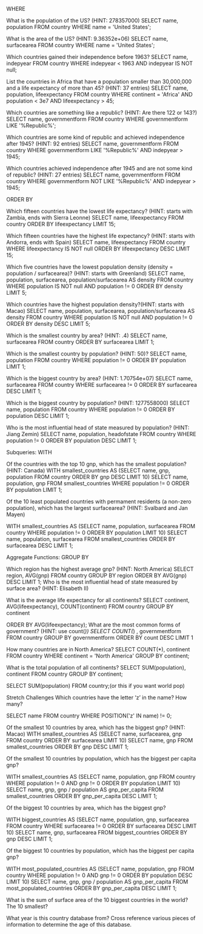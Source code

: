 WHERE

What is the population of the US? (HINT: 278357000)
SELECT name, population
FROM country
WHERE name = 'United States';

What is the area of the US? (HINT: 9.36352e+06)
SELECT name, surfacearea
FROM country
WHERE name = 'United States';

Which countries gained their independence before 1963?
SELECT name, indepyear
FROM country
WHERE indepyear < 1963
AND indepyear IS NOT null;

List the countries in Africa that have a population smaller than 30,000,000 and a life expectancy of more than 45? (HINT: 37 entries)
SELECT name, population, lifeexpectancy
FROM country
WHERE continent = 'Africa'
AND population < 3e7
AND lifeexpectancy > 45;

Which countries are something like a republic? (HINT: Are there 122 or 143?)
SELECT name, governmentform
FROM country
WHERE governmentform LIKE '%Republic%';

Which countries are some kind of republic and achieved independence after 1945? (HINT: 92 entries)
SELECT name, governmentform
FROM country
WHERE governmentform LIKE '%Republic%'
AND indepyear > 1945;

Which countries achieved independence after 1945 and are not some kind of republic? (HINT: 27 entries)
SELECT name, governmentform
FROM country
WHERE governmentform NOT LIKE '%Republic%'
AND indepyear > 1945;


ORDER BY

Which fifteen countries have the lowest life expectancy? (HINT: starts with Zambia, ends with Sierra Leonne)
SELECT name, lifeexpectancy
FROM country
ORDER BY lifeexpectancy
LIMIT 15;

Which fifteen countries have the highest life expectancy? (HINT: starts with Andorra, ends with Spain)
SELECT name, lifeexpectancy
FROM country
WHERE lifeexpectancy IS NOT null
ORDER BY lifeexpectancy DESC
LIMIT 15;

Which five countries have the lowest population density (density = population / surfacearea)? (HINT: starts with Greenland)
SELECT name, population, surfacearea, population/surfacearea AS density
FROM country
WHERE population IS NOT null
AND population != 0
ORDER BY density
LIMIT 5;

Which countries have the highest population density?(HINT: starts with Macao)
SELECT name, population, surfacearea, population/surfacearea AS density
FROM country
WHERE population IS NOT null
AND population != 0
ORDER BY density DESC
LIMIT 5;

Which is the smallest country by area? (HINT: .4)
SELECT name, surfacearea
FROM country
ORDER BY surfacearea
LIMIT 1;

Which is the smallest country by population? (HINT: 50)?
SELECT name, population
FROM country
WHERE population != 0
ORDER BY population
LIMIT 1;

Which is the biggest country by area? (HINT: 1.70754e+07)
SELECT name, surfacearea
FROM country
WHERE surfacearea != 0
ORDER BY surfacearea DESC
LIMIT 1;

Which is the biggest country by population? (HINT: 1277558000)
SELECT name, population
FROM country
WHERE population != 0
ORDER BY population DESC
LIMIT 1;

Who is the most influential head of state measured by population? (HINT: Jiang Zemin)
SELECT name, population, headofstate
FROM country
WHERE population != 0
ORDER BY population DESC
LIMIT 1;

Subqueries: WITH

Of the countries with the top 10 gnp, which has the smallest population? (HINT: Canada)
WITH smallest_countries AS (SELECT name, gnp, population 
FROM country 
ORDER BY gnp DESC
LIMIT 10)
SELECT name, population, gnp
FROM smallest_countries
WHERE population != 0
ORDER BY population
LIMIT 1;

Of the 10 least populated countries with permament residents (a non-zero population), which has the largest surfacearea? (HINT: Svalbard and Jan Mayen)

WITH smallest_countries AS (SELECT name, population, surfacearea
FROM country
WHERE population != 0
ORDER BY population
LIMIT 10)
SELECT name, population, surfacearea
FROM smallest_countries
ORDER BY surfacearea DESC
LIMIT 1;

Aggregate Functions: GROUP BY

Which region has the highest average gnp? (HINT: North America)
SELECT region, AVG(gnp)
FROM country
GROUP BY region
ORDER BY AVG(gnp) DESC
LIMIT 1;
Who is the most influential head of state measured by surface area? (HINT: Elisabeth II)

What is the average life expectancy for all continents?
SELECT continent, AVG(lifeexpectancy), COUNT(continent)
FROM country
GROUP BY continent

ORDER BY AVG(lifeexpectancy);
What are the most common forms of government? (HINT: use count(*))
SELECT COUNT(*) , governmentform 
FROM country
GROUP BY governmentform
ORDER BY count DESC
LIMIT 1

How many countries are in North America?
SELECT COUNT(*), continent 
FROM country
WHERE continent = 'North America'
GROUP BY continent;

What is the total population of all continents?
SELECT SUM(population), continent 
FROM country
GROUP BY continent;

SELECT SUM(population)
FROM country;(or this if you want world pop)


Stretch Challenges
Which countries have the letter ‘z’ in the name? How many?

SELECT name
FROM country
WHERE POSITION('z' IN name) != 0;

Of the smallest 10 countries by area, which has the biggest gnp? (HINT: Macao)
WITH smallest_countries AS (SELECT name, surfacearea, gnp
FROM country
ORDER BY surfacearea 
LIMIT 10)
SELECT name, gnp
FROM smallest_countries
ORDER BY gnp DESC
LIMIT 1;

Of the smallest 10 countries by population, which has the biggest per capita gnp?

WITH smallest_countries AS (SELECT name, population, gnp
FROM country
WHERE population != 0
AND gnp != 0
ORDER BY population 
LIMIT 10)
SELECT name, gnp, gnp / population AS gnp_per_capita
FROM smallest_countries
ORDER BY gnp_per_capita DESC
LIMIT 1;

Of the biggest 10 countries by area, which has the biggest gnp?

WITH biggest_countries AS (SELECT name, population, gnp, surfacearea
FROM country
WHERE surfacearea != 0
ORDER BY surfacearea DESC
LIMIT 10)
SELECT name, gnp, surfacearea
FROM biggest_countries
ORDER BY gnp DESC
LIMIT 1;

Of the biggest 10 countries by population, which has the biggest per capita gnp?

WITH most_populated_countries AS (SELECT name, population, gnp
FROM country
WHERE population != 0
AND gnp != 0
ORDER BY population DESC
LIMIT 10)
SELECT name, gnp, gnp / population AS gnp_per_capita
FROM most_populated_countries
ORDER BY gnp_per_capita DESC
LIMIT 1;

What is the sum of surface area of the 10 biggest countries in the world? The 10 smallest?

What year is this country database from? Cross reference various pieces of information to determine the age of this database.